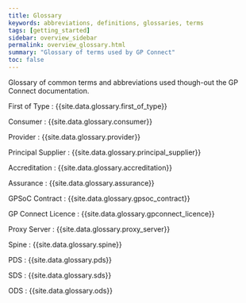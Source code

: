 ```yaml
---
title: Glossary
keywords: abbreviations, definitions, glossaries, terms
tags: [getting_started]
sidebar: overview_sidebar
permalink: overview_glossary.html
summary: "Glossary of terms used by GP Connect"
toc: false
---
```


Glossary of common terms and abbreviations used though-out the GP Connect documentation.

First of Type
: {{site.data.glossary.first_of_type}}

Consumer
: {{site.data.glossary.consumer}}

Provider
: {{site.data.glossary.provider}}

Principal Supplier
: {{site.data.glossary.principal_supplier}}

Accreditation
: {{site.data.glossary.accreditation}}

Assurance
: {{site.data.glossary.assurance}}

GPSoC Contract
: {{site.data.glossary.gpsoc_contract}}

GP Connect Licence
: {{site.data.glossary.gpconnect_licence}}

Proxy Server
: {{site.data.glossary.proxy_server}}

Spine
: {{site.data.glossary.spine}}

PDS
: {{site.data.glossary.pds}}

SDS
: {{site.data.glossary.sds}}

ODS
: {{site.data.glossary.ods}}
